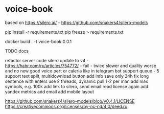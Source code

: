 # voice-book

based on https://silero.ai/ - https://github.com/snakers4/silero-models

pip install -r requirements.txt
pip freeze > requirements.txt

docker build . -t voice-book:0.0.1




TODO docs


refactor server code
silero update to v4 - https://habr.com/ru/articles/754772/ - fail - twice slower and quality worse and no new good voice pert or caleria like in telegram bot
support queue - 5
support text split, multidownload button
add info save only 24h
fix long sentence with enters
use 2 threads, dynamic pull 1-2 per man
add max symbols, e.g. 100k
add link to silero, send email
read license again
add yandex metrics
add email
add mobile layout






https://github.com/snakers4/silero-models/blob/v0.4.1/LICENSE
https://creativecommons.org/licenses/by-nc-nd/4.0/deed.ru